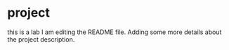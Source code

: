# project
this is a lab
I am editing the README file. Adding some more details about the project description.
